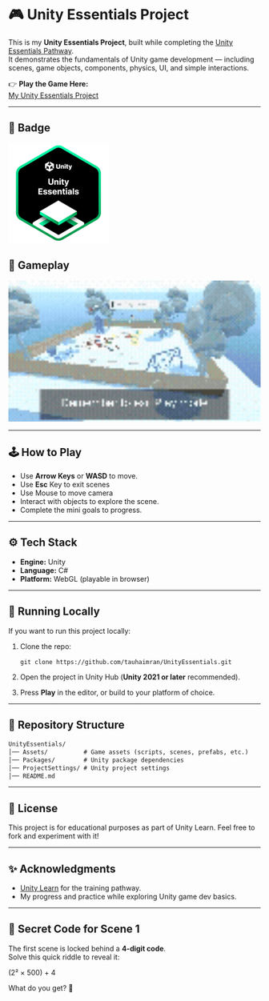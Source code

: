 # 🎮 Unity Essentials Project

This is my **Unity Essentials Project**, built while completing the [Unity Essentials Pathway](https://learn.unity.com/pathway/unity-essentials).  
It demonstrates the fundamentals of Unity game development — including scenes, game objects, components, physics, UI, and simple interactions.

👉 **Play the Game Here:**  
[My Unity Essentials Project](https://play.unity.com/en/games/e208e8b9-a11f-42c1-931c-be41abeea700/my-unityessentialsproject)

---

## 📸 Badge
<img src="pics/unity-essentials-pathway.png" alt="Unity Essentials Badge" width="200"/>

## 🎥 Gameplay
<img src="vids/gameplay.gif" alt="Gameplay" width="600"/>

---

## 🕹️ How to Play
- Use **Arrow Keys** or **WASD** to move.
- Use **Esc** Key to exit scenes
- Use Mouse to move camera
- Interact with objects to explore the scene.  
- Complete the mini goals to progress. 

---

## ⚙️ Tech Stack
- **Engine:** Unity  
- **Language:** C#  
- **Platform:** WebGL (playable in browser)  

---

## 🚀 Running Locally
If you want to run this project locally:  
1. Clone the repo:  
   ```
   git clone https://github.com/tauhaimran/UnityEssentials.git
   ```

2. Open the project in Unity Hub (**Unity 2021 or later** recommended).
3. Press **Play** in the editor, or build to your platform of choice.

---

## 📂 Repository Structure

```
UnityEssentials/
│── Assets/          # Game assets (scripts, scenes, prefabs, etc.)
│── Packages/        # Unity package dependencies
│── ProjectSettings/ # Unity project settings
│── README.md
```

---

## 📜 License

This project is for educational purposes as part of Unity Learn.
Feel free to fork and experiment with it!

---

## ✨ Acknowledgments

* [Unity Learn](https://learn.unity.com/) for the training pathway.
* My progress and practice while exploring Unity game dev basics.

---

## 🔢 Secret Code for Scene 1

The first scene is locked behind a **4-digit code**.  
Solve this quick riddle to reveal it:

(2² × 500) + 4


What do you get? 👀  

